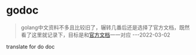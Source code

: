 # godoc
> golang中文资料不多且比较旧了，辗转几番后还是选择了官方文档，既然看了这里就记录下，目标是和[官方文档](https://go.dev/doc/)一一对应 ---2022-03-02

translate for do doc
